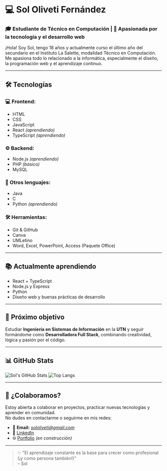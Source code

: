 # 💻 Sol Oliveti Fernández

### 🎓 Estudiante de Técnico en Computación | 🚀 Apasionada por la tecnología y el desarrollo web

¡Hola! Soy Sol, tengo 18 años y actualmente curso el último año del secundario en el Instituto La Salette, modalidad Técnico en Computación. Me apasiona todo lo relacionado a la informática, especialmente el diseño, la programación web y el aprendizaje continuo.

---

## 🛠️ Tecnologías

### 💻 Frontend:
- HTML
- CSS
- JavaScript
- React *(aprendiendo)*
- TypeScript *(aprendiendo)*

### ⚙️ Backend:
- Node.js *(aprendiendo)*
- PHP *(básico)*
- MySQL

### 🧠 Otros lenguajes:
- Java
- C
- Python *(aprendiendo)*

### 🛠️ Herramientas:
- Git & GitHub
- Canva
- UMLetino
- Word, Excel, PowerPoint, Access (Paquete Office)

---

## 📚 Actualmente aprendiendo
- React + TypeScript
- Node.js y Express
- Python
- Diseño web y buenas prácticas de desarrollo

---

## 🎯 Próximo objetivo
Estudiar **Ingeniería en Sistemas de Información** en la **UTN** y seguir formándome como **Desarrolladora Full Stack**, combinando creatividad, lógica y pasión por el código.

---

## 📊 GitHub Stats

![Sol's GitHub Stats](https://github-readme-stats.vercel.app/api?username=sololiveti&show_icons=true&theme=radical)
![Top Langs](https://github-readme-stats.vercel.app/api/top-langs/?username=sololiveti&layout=compact&theme=radical)

---

## 🤝 ¿Colaboramos?
Estoy abierta a colaborar en proyectos, practicar nuevas tecnologías y aprender en comunidad.  
No dudes en contactarme o seguirme en mis redes:

- 📧 **Email:** *sololiveti@gmail.com*
- 💼 [LinkedIn](https://www.linkedin.com/in/sol-oliveti-fern%C3%A1ndez-066a0335b/)
- 🌐 [Portfolio](https://github.com/sololiveti) *(en construcción)*

---

> ✨ "El aprendizaje constante es la base para crecer como profesional (¡y como persona también!)"  
> – Sol
